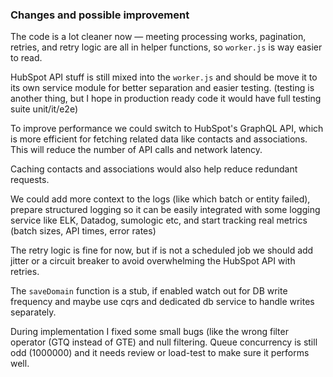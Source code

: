 ### Changes and possible improvement

The code is a lot cleaner now — meeting processing works, pagination, retries, and retry logic are all in helper functions, so `worker.js` is way easier to read.

HubSpot API stuff is still mixed into the `worker.js` and  should be move it to its own service module for better separation and easier testing. (testing is another thing, but I hope in production ready code it would have full testing suite unit/it/e2e)

To improve performance we could switch to HubSpot's GraphQL API, which is more efficient for fetching related data like contacts and associations. This will reduce the number of API calls and network latency.

Caching contacts and associations would also help reduce redundant requests.

We could add more context to the logs (like which batch or entity failed), prepare structured logging so it can be easily integrated with some logging service like ELK, Datadog, sumologic etc, and start tracking real metrics (batch sizes, API times, error rates)

The retry logic is fine for now, but if is not a scheduled job we should add jitter or a circuit breaker to avoid overwhelming the HubSpot API with retries.

The `saveDomain` function is a stub, if enabled watch out for DB write frequency and maybe use cqrs and dedicated db service to handle writes separately.

During implementation I fixed some small bugs (like the wrong filter operator (GTQ instead of GTE) and null filtering. Queue concurrency is still odd (1000000) and it needs review or load-test to make sure it performs well.

